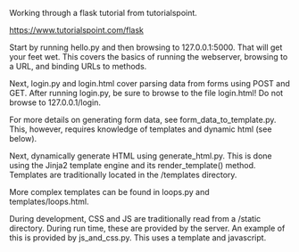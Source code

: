 Working through a flask tutorial from tutorialspoint.

https://www.tutorialspoint.com/flask

Start by running hello.py and then browsing to 127.0.0.1:5000. That will get your feet wet.
This covers the basics of running the webserver, browsing to a URL, and binding URLs to methods.

Next, login.py and login.html cover parsing data from forms using POST and GET.
After running login.py, be sure to browse to the file login.html!
Do not browse to 127.0.0.1/login.

For more details on generating form data, see
form_data_to_template.py.
This, however, requires knowledge of templates and dynamic html (see below).

Next, dynamically generate HTML using generate_html.py.
This is done using the Jinja2 template engine and its render_template() method.
Templates are traditionally located in the /templates directory.

More complex templates can be found in loops.py and templates/loops.html.

During development, CSS and JS are traditionally read from a /static directory.
During run time, these are provided by the server.
An example of this is provided by js_and_css.py. This uses a template and javascript.
